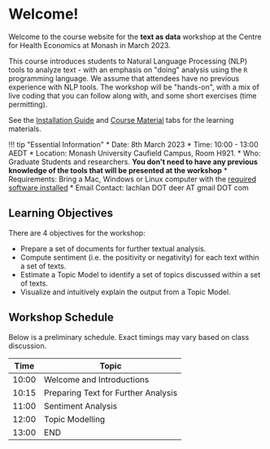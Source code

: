 # Welcome!

Welcome to the course website for the **text as data** workshop at the Centre for Health Economics at Monash in March 2023.

This course introduces students to Natural Language Processing (NLP) tools to analyze text - with an emphasis on "doing" analysis using the `R` programming language.
We assume that attendees have no previous experience with NLP tools.
The workshop will be "hands-on", with a mix of live coding that you can follow along with, and some short exercises (time permitting).

See the [Installation Guide](installation.md) and [Course Material](course_material.md) tabs for the learning materials.

!!! tip "Essential Information"
    * Date: 8th March 2023
    * Time: 10:00 - 13:00 AEDT
    * Location: Monash University Caufield Campus, Room H921.
    * Who: Graduate Students and researchers. **You don't need to have any previous knowledge of the tools that will be presented at the workshop**
    * Requirements: Bring a Mac, Windows or Linux computer with the [required software installed](installation.md) 
    * Email Contact: lachlan DOT deer AT gmail DOT com

## Learning Objectives

There are 4 objectives for the workshop:

* Prepare a set of documents for further textual analysis.
* Compute sentiment (i.e. the positivity or negativity) for each text within a set of texts.
* Estimate a Topic Model to identify a set of topics discussed within a set of texts.
* Visualize and intuitively explain the output from a Topic Model.

## Workshop Schedule

Below is a preliminary schedule. 
Exact timings may vary based on class discussion.

| Time  | Topic                               |
|-------|-------------------------------------|
| 10:00 | Welcome and Introductions           |
| 10:15 | Preparing Text for Further Analysis |
| 11:00 | Sentiment Analysis                  |
| 12:00 | Topic Modelling                     |
| 13:00 | END                                 |